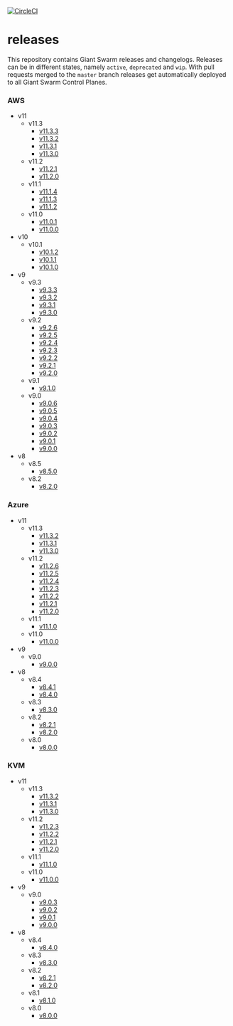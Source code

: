 [![CircleCI](https://circleci.com/gh/giantswarm/releases.svg?style=shield)](https://circleci.com/gh/giantswarm/releases)

# releases

This repository contains Giant Swarm releases and changelogs. Releases can be in
different states, namely `active`, `deprecated` and `wip`. With pull requests
merged to the `master` branch releases get automatically deployed to all Giant
Swarm Control Planes.



### AWS

- v11
  - v11.3
    - [v11.3.3](https://github.com/giantswarm/releases/blob/master/aws/v11.3.3/README.md)
    - [v11.3.2](https://github.com/giantswarm/releases/blob/master/aws/v11.3.2/README.md)
    - [v11.3.1](https://github.com/giantswarm/releases/blob/master/aws/v11.3.1/README.md)
    - [v11.3.0](https://github.com/giantswarm/releases/blob/master/aws/v11.3.0/README.md)
  - v11.2
    - [v11.2.1](https://github.com/giantswarm/releases/blob/master/aws/v11.2.1/README.md)
    - [v11.2.0](https://github.com/giantswarm/releases/blob/master/aws/v11.2.0/README.md)
  - v11.1
    - [v11.1.4](https://github.com/giantswarm/releases/blob/master/aws/v11.1.4/README.md)
    - [v11.1.3](https://github.com/giantswarm/releases/blob/master/aws/v11.1.3/README.md)
    - [v11.1.2](https://github.com/giantswarm/releases/blob/master/aws/v11.1.2/README.md)
  - v11.0
    - [v11.0.1](https://github.com/giantswarm/releases/blob/master/aws/v11.0.1/README.md)
    - [v11.0.0](https://github.com/giantswarm/releases/blob/master/aws/v11.0.0/README.md)
- v10
  - v10.1
    - [v10.1.2](https://github.com/giantswarm/releases/blob/master/aws/v10.1.2/README.md)
    - [v10.1.1](https://github.com/giantswarm/releases/blob/master/aws/v10.1.1/README.md)
    - [v10.1.0](https://github.com/giantswarm/releases/blob/master/aws/v10.1.0/README.md)
- v9
  - v9.3
    - [v9.3.3](https://github.com/giantswarm/releases/blob/master/aws/v9.3.3/README.md)
    - [v9.3.2](https://github.com/giantswarm/releases/blob/master/aws/v9.3.2/README.md)
    - [v9.3.1](https://github.com/giantswarm/releases/blob/master/aws/v9.3.1/README.md)
    - [v9.3.0](https://github.com/giantswarm/releases/blob/master/aws/v9.3.0/README.md)
  - v9.2
    - [v9.2.6](https://github.com/giantswarm/releases/blob/master/aws/v9.2.6/README.md)
    - [v9.2.5](https://github.com/giantswarm/releases/blob/master/aws/v9.2.5/README.md)
    - [v9.2.4](https://github.com/giantswarm/releases/blob/master/aws/v9.2.4/README.md)
    - [v9.2.3](https://github.com/giantswarm/releases/blob/master/aws/v9.2.3/README.md)
    - [v9.2.2](https://github.com/giantswarm/releases/blob/master/aws/v9.2.2/README.md)
    - [v9.2.1](https://github.com/giantswarm/releases/blob/master/aws/v9.2.1/README.md)
    - [v9.2.0](https://github.com/giantswarm/releases/blob/master/aws/v9.2.0/README.md)
  - v9.1
    - [v9.1.0](https://github.com/giantswarm/releases/blob/master/aws/v9.1.0/README.md)
  - v9.0
    - [v9.0.6](https://github.com/giantswarm/releases/blob/master/aws/v9.0.6/README.md)
    - [v9.0.5](https://github.com/giantswarm/releases/blob/master/aws/v9.0.5/README.md)
    - [v9.0.4](https://github.com/giantswarm/releases/blob/master/aws/v9.0.4/README.md)
    - [v9.0.3](https://github.com/giantswarm/releases/blob/master/aws/v9.0.3/README.md)
    - [v9.0.2](https://github.com/giantswarm/releases/blob/master/aws/v9.0.2/README.md)
    - [v9.0.1](https://github.com/giantswarm/releases/blob/master/aws/v9.0.1/README.md)
    - [v9.0.0](https://github.com/giantswarm/releases/blob/master/aws/v9.0.0/README.md)
- v8
  - v8.5
    - [v8.5.0](https://github.com/giantswarm/releases/blob/master/aws/v8.5.0/README.md)
  - v8.2
    - [v8.2.0](https://github.com/giantswarm/releases/blob/master/aws/v8.2.0/README.md)


### Azure

- v11
  - v11.3
    - [v11.3.2](https://github.com/giantswarm/releases/blob/master/azure/v11.3.2/README.md)
    - [v11.3.1](https://github.com/giantswarm/releases/blob/master/azure/v11.3.1/README.md)
    - [v11.3.0](https://github.com/giantswarm/releases/blob/master/azure/v11.3.0/README.md)
  - v11.2
    - [v11.2.6](https://github.com/giantswarm/releases/blob/master/azure/v11.2.6/README.md)
    - [v11.2.5](https://github.com/giantswarm/releases/blob/master/azure/v11.2.5/README.md)
    - [v11.2.4](https://github.com/giantswarm/releases/blob/master/azure/v11.2.4/README.md)
    - [v11.2.3](https://github.com/giantswarm/releases/blob/master/azure/v11.2.3/README.md)
    - [v11.2.2](https://github.com/giantswarm/releases/blob/master/azure/v11.2.2/README.md)
    - [v11.2.1](https://github.com/giantswarm/releases/blob/master/azure/v11.2.1/README.md)
    - [v11.2.0](https://github.com/giantswarm/releases/blob/master/azure/v11.2.0/README.md)
  - v11.1
    - [v11.1.0](https://github.com/giantswarm/releases/blob/master/azure/v11.1.0/README.md)
  - v11.0
    - [v11.0.0](https://github.com/giantswarm/releases/blob/master/azure/v11.0.0/README.md)
- v9
  - v9.0
    - [v9.0.0](https://github.com/giantswarm/releases/blob/master/azure/v9.0.0/README.md)
- v8
  - v8.4
    - [v8.4.1](https://github.com/giantswarm/releases/blob/master/azure/v8.4.1/README.md)
    - [v8.4.0](https://github.com/giantswarm/releases/blob/master/azure/v8.4.0/README.md)
  - v8.3
    - [v8.3.0](https://github.com/giantswarm/releases/blob/master/azure/v8.3.0/README.md)
  - v8.2
    - [v8.2.1](https://github.com/giantswarm/releases/blob/master/azure/v8.2.1/README.md)
    - [v8.2.0](https://github.com/giantswarm/releases/blob/master/azure/v8.2.0/README.md)
  - v8.0
    - [v8.0.0](https://github.com/giantswarm/releases/blob/master/azure/v8.0.0/README.md)


### KVM

- v11
  - v11.3
    - [v11.3.2](https://github.com/giantswarm/releases/blob/master/kvm/v11.3.2/README.md)
    - [v11.3.1](https://github.com/giantswarm/releases/blob/master/kvm/v11.3.1/README.md)
    - [v11.3.0](https://github.com/giantswarm/releases/blob/master/kvm/v11.3.0/README.md)
  - v11.2
    - [v11.2.3](https://github.com/giantswarm/releases/blob/master/kvm/v11.2.3/README.md)
    - [v11.2.2](https://github.com/giantswarm/releases/blob/master/kvm/v11.2.2/README.md)
    - [v11.2.1](https://github.com/giantswarm/releases/blob/master/kvm/v11.2.1/README.md)
    - [v11.2.0](https://github.com/giantswarm/releases/blob/master/kvm/v11.2.0/README.md)
  - v11.1
    - [v11.1.0](https://github.com/giantswarm/releases/blob/master/kvm/v11.1.0/README.md)
  - v11.0
    - [v11.0.0](https://github.com/giantswarm/releases/blob/master/kvm/v11.0.0/README.md)
- v9
  - v9.0
    - [v9.0.3](https://github.com/giantswarm/releases/blob/master/kvm/v9.0.3/README.md)
    - [v9.0.2](https://github.com/giantswarm/releases/blob/master/kvm/v9.0.2/README.md)
    - [v9.0.1](https://github.com/giantswarm/releases/blob/master/kvm/v9.0.1/README.md)
    - [v9.0.0](https://github.com/giantswarm/releases/blob/master/kvm/v9.0.0/README.md)
- v8
  - v8.4
    - [v8.4.0](https://github.com/giantswarm/releases/blob/master/kvm/v8.4.0/README.md)
  - v8.3
    - [v8.3.0](https://github.com/giantswarm/releases/blob/master/kvm/v8.3.0/README.md)
  - v8.2
    - [v8.2.1](https://github.com/giantswarm/releases/blob/master/kvm/v8.2.1/README.md)
    - [v8.2.0](https://github.com/giantswarm/releases/blob/master/kvm/v8.2.0/README.md)
  - v8.1
    - [v8.1.0](https://github.com/giantswarm/releases/blob/master/kvm/v8.1.0/README.md)
  - v8.0
    - [v8.0.0](https://github.com/giantswarm/releases/blob/master/kvm/v8.0.0/README.md)
